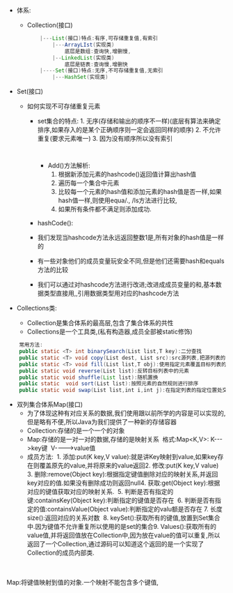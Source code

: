 * 体系:
  * Collection(接口)

    ```java
    	|---List(接口)特点:有序,可存储重复值,有索引
    		|---ArrayLIst(实现类)
    			底层是数组:查询快,增删慢,		
    		|--LinkedList(实现类)
    			底层是链表:查询慢,增删快
    	|----Set(接口)特点:无序,不可存储重复值,无索引
    		|---HashSet(实现类)
    ```

* Set(接口)
  * 如何实现不可存储重复元素
    * set集合的特点:
         			1. 	无序(存储和输出的顺序不一样)(底层有算法来确定排序,如果存入的是某个正确顺序则一定会返回同样的顺序)
        	 			2. 	不允许重复(要求元素唯一)
        		 			3. 	因为没有顺序所以没有索引

                ​		
       * Add()方法解析:
         1. 根据新添加元素的hashcode()返回值计算出hash值
         2. 遍历每一个集合中元素
         3. 比较每一个元素的hash值和添加元素的hash值是否一样,如果hash值一样,则使用equa/., /ls方法进行比较,
         4. 如果所有条件都不满足则添加成功.
    *  hashCode():
      * 我们发现当hashcode方法永远返回整数1是,所有对象的hash值是一样的
      * 有一些对象他们的成员变量玩安全不同,但是他们还需要hash和equals方法的比较
      * 我们可以通过对hashcode方法进行改进;改进成成员变量的和,基本数据类型直接用,,引用数据类型用对应的hashcode方法
* Collections类:
  * Collection是集合体系的最高层,包含了集合体系的共性
  * Collections是一个工具类,(私有构造器,成员全部被static修饰)

```java
	常用方法:
	public static <T> int binarySearch(List list,T key):二分查找
	public static <T> void copy(List dest, List src):src源列表,把源列表的元素覆盖到目标列中
	public static <T> void fill(List list,T obj):使用指定元素覆盖目标列表的所有元素
	public static void reverse(List list):反转目标列表中的元素
	public static void shuffle(List list):随机置换
	public static  void sort(List list):按照元素的自然规则进行排序
	public static void swap(List list,int i,int j):在指定列表的指定位置处交换元素
```
* 双列集合体系Map(接口)
  * 为了体现这种有对应关系的数据,我们使用跟以前所学的内容是可以实现的,但是略有不便,所以Java为我们提供了一种新的存储容器
  * Collection:存储的是一个一个的对象
    ​	
  * Map:存储的是一对一对的数据,存储的是映射关系
		​	格式:Map<K,V>: K--->key键
		​			          V---->value值
  * 成员方法:
    ​		1. 添加:put(K key,V value):就是讲Key映射到value,如果key存在则覆盖原先的value,并将原来的value返回
    ​		2. 修改:put(K key,V value)
    ​		3. 删除:remove(Object key):根据指定键值删除对应的映射关系,并返回key对应的值.如果没有删除成功则返回null
    ​		4. 获取:get(Object key):根据对应的键值获取对应的映射关系.
    ​		5. 判断是否有指定的键:containsKey(Object key):判断指定的键值是否存在
    ​		6. 判断是否有指定的值:containsValue(Object value):判断指定的valu额是否存在
    ​		7. 长度size():返回对应的关系对数
    ​		8. keySet():获取所有的键值,放置到Set集合中.因为键值不允许重复所以使用的是set的集合
    ​		9. Values():获取所有的value值,并将返回值放在Collection中,因为放在value的值可以重复,所以返回了一个Collection,通过源码可以知道这个返回的是一个实现了Collection的成员内部类.


​			
​	
​	Map:将键值映射到值的对象.一个映射不能包含多个键值,
